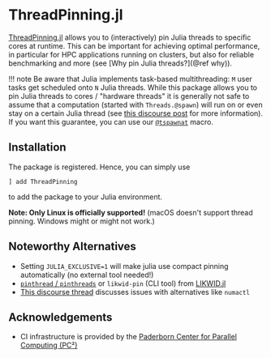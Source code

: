 # ThreadPinning.jl

[ThreadPinning.jl](https://github.com/carstenbauer/ThreadPinning.jl/) allows you to (interactively) pin Julia threads to specific cores at runtime. This can be important for achieving optimal performance, in particular for HPC applications running on clusters, but also for reliable benchmarking and more (see [Why pin Julia threads?](@ref why)).

!!! note
    Be aware that Julia implements task-based multithreading: `M` user tasks get scheduled onto `N` Julia threads.
    While this package allows you to pin Julia threads to cores / "hardware threads" it is generally not
    safe to assume that a computation (started with `Threads.@spawn`) will run on or even stay on a certain Julia thread (see [this discourse post](https://discourse.julialang.org/t/julia-1-7-says-it-can-switch-the-thread-your-task-is-on-how-often-does-that-happen-and-how-can-it-be-disabled/75373/4?u=carstenbauer) for more information). If you want this guarantee, you can use our [`@tspawnat`](@ref) macro.

## Installation

The package is registered. Hence, you can simply use
```
] add ThreadPinning
```
to add the package to your Julia environment.

**Note: Only Linux is officially supported!** (macOS doesn't support thread pinning. Windows might or might not work.)

## Noteworthy Alternatives

* Setting `JULIA_EXCLUSIVE=1` will make julia use compact pinning automatically (no external tool needed!)
* [`pinthread` / `pinthreads`](https://juliaperf.github.io/LIKWID.jl/dev/examples/dynamic_pinning/) or `likwid-pin` (CLI tool) from [LIKWID.jl](https://github.com/JuliaPerf/LIKWID.jl)
* [This discourse thread](https://discourse.julialang.org/t/thread-affinitization-pinning-julia-threads-to-cores/58069/5) discusses issues with alternatives like `numactl`

## Acknowledgements

* CI infrastructure is provided by the [Paderborn Center for Parallel Computing (PC²)](https://pc2.uni-paderborn.de/)
